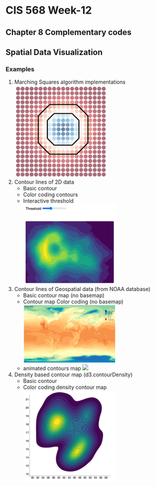 <h1 id="week-12">CIS 568 Week-12</h1>
<h2 id="chapter-8-complementary-codes">Chapter 8 Complementary codes</h2>
<h2 id="spatial-data-visualization">Spatial Data Visualization</h2>
<h3 id="examples">Examples</h3>
<ol>
<li>Marching Squares algorithm implementations<br>
<img src='./imgs/Example_01.png' width=250px/></li>
<li>Contour lines of 2D data<ul>
<li>Basic contour</li>
<li>Color coding contours</li>
<li>Interactive threshold
<br>
<img src='./imgs/Example_02.png' width=250px/> </li>
</ul>
</li>
<li>Contour lines of Geospatial data (from NOAA database)<ul>
<li>Basic contour map (no basemap)</li>
<li>Contour map Color coding (no basemap)
<br>
<img src='./imgs/Example_03.png' width=250px/></li>
<li>
animated contours map
<img src='./imgs/Example_03.gif' width=250px/>
</li>

</ul>
</li>
<li>Density based contour map (d3.contourDensity)<ul>
<li>Basic contour</li>
<li>Color coding density contour map
<br>
<img src='./imgs/Example_04.png' width=250px/></li>
</ul>
</li>
</ol>
